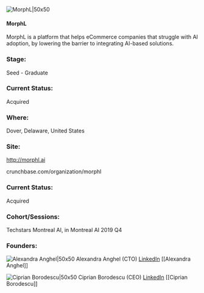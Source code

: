 

![MorphL|50x50](https://apimg.techstars.com/connect/images/image_files/5d6ec2e334a60d6ee100006c/original/logo_stamp-colored-white.png)

#### MorphL
MorphL is a platform that helps eCommerce companies that struggle with AI adoption, by lowering the barrier to integrating AI-based solutions.

### Stage: 
Seed - Graduate 

### Current Status: 
Acquired

### Where:
Dover, Delaware, United States

### Site:
http://morphl.ai



crunchbase.com/organization/morphl

### Current Status: 
Acquired

### Cohort/Sessions: 
Techstars Montreal AI, in Montreal AI 2019 Q4

### Founders: 

![Alexandra Anghel|50x50](http://s3.amazonaws.com/ts-accel-connect-uploads/images/image_files/5d6e780aa36c11096500001e/original/rsz_profile_2.jpg) Alexandra Anghel (CTO) [LinkedIn](https://linkedin.com/in/alexandraanghel) [[Alexandra Anghel]]

![Ciprian Borodescu|50x50](http://s3.amazonaws.com/ts-accel-connect-uploads/images/image_files/5d6ec0a434a60d6ee100006b/original/25189044_10155994473649962_1760358411799326018_o_%281%29.jpg) Ciprian Borodescu (CEO) [LinkedIn](https://linkedin.com/in/cborodescu) [[Ciprian Borodescu]]


